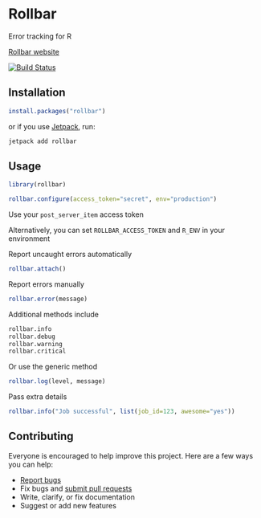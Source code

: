 # Rollbar

Error tracking for R

[Rollbar website](https://rollbar.com/)

[![Build Status](https://travis-ci.org/ankane/rollbar.svg?branch=master)](https://travis-ci.org/ankane/rollbar)

## Installation

```r
install.packages("rollbar")
```

or if you use [Jetpack](https://github.com/ankane/jetpack), run:

```sh
jetpack add rollbar
```

## Usage

```r
library(rollbar)

rollbar.configure(access_token="secret", env="production")
```

Use your `post_server_item` access token

Alternatively, you can set `ROLLBAR_ACCESS_TOKEN` and `R_ENV` in your environment

Report uncaught errors automatically

```r
rollbar.attach()
```

Report errors manually

```r
rollbar.error(message)
```

Additional methods include

```r
rollbar.info
rollbar.debug
rollbar.warning
rollbar.critical
```

Or use the generic method

```r
rollbar.log(level, message)
```

Pass extra details

```r
rollbar.info("Job successful", list(job_id=123, awesome="yes"))
```

## Contributing

Everyone is encouraged to help improve this project. Here are a few ways you can help:

- [Report bugs](https://github.com/ankane/rollbar/issues)
- Fix bugs and [submit pull requests](https://github.com/ankane/rollbar/pulls)
- Write, clarify, or fix documentation
- Suggest or add new features
